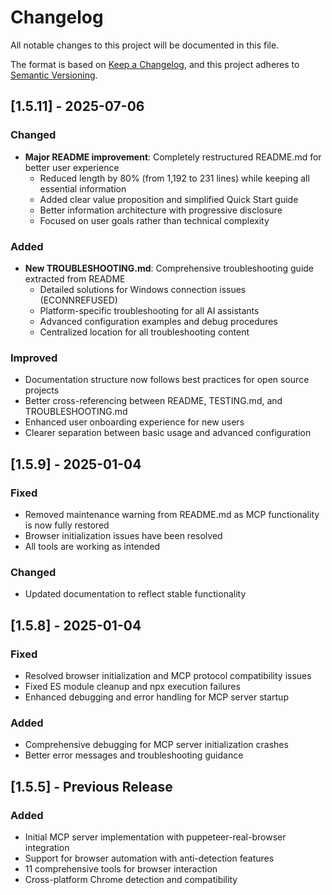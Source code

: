 # Changelog

All notable changes to this project will be documented in this file.

The format is based on [Keep a Changelog](https://keepachangelog.com/en/1.0.0/),
and this project adheres to [Semantic Versioning](https://semver.org/spec/v2.0.0.html).

## [1.5.11] - 2025-07-06

### Changed
- **Major README improvement**: Completely restructured README.md for better user experience
  - Reduced length by 80% (from 1,192 to 231 lines) while keeping all essential information
  - Added clear value proposition and simplified Quick Start guide
  - Better information architecture with progressive disclosure
  - Focused on user goals rather than technical complexity

### Added
- **New TROUBLESHOOTING.md**: Comprehensive troubleshooting guide extracted from README
  - Detailed solutions for Windows connection issues (ECONNREFUSED)
  - Platform-specific troubleshooting for all AI assistants
  - Advanced configuration examples and debug procedures
  - Centralized location for all troubleshooting content

### Improved
- Documentation structure now follows best practices for open source projects
- Better cross-referencing between README, TESTING.md, and TROUBLESHOOTING.md
- Enhanced user onboarding experience for new users
- Clearer separation between basic usage and advanced configuration

## [1.5.9] - 2025-01-04

### Fixed
- Removed maintenance warning from README.md as MCP functionality is now fully restored
- Browser initialization issues have been resolved
- All tools are working as intended

### Changed
- Updated documentation to reflect stable functionality

## [1.5.8] - 2025-01-04

### Fixed
- Resolved browser initialization and MCP protocol compatibility issues
- Fixed ES module cleanup and npx execution failures
- Enhanced debugging and error handling for MCP server startup

### Added
- Comprehensive debugging for MCP server initialization crashes
- Better error messages and troubleshooting guidance

## [1.5.5] - Previous Release

### Added
- Initial MCP server implementation with puppeteer-real-browser integration
- Support for browser automation with anti-detection features
- 11 comprehensive tools for browser interaction
- Cross-platform Chrome detection and compatibility